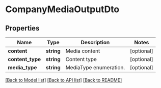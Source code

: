# CompanyMediaOutputDto

## Properties
Name | Type | Description | Notes
------------ | ------------- | ------------- | -------------
**content** | **string** | Media content | [optional] 
**content_type** | **string** | Content type | [optional] 
**media_type** | **string** | MediaType enumeration. | [optional] 

[[Back to Model list]](../README.md#documentation-for-models) [[Back to API list]](../README.md#documentation-for-api-endpoints) [[Back to README]](../README.md)


